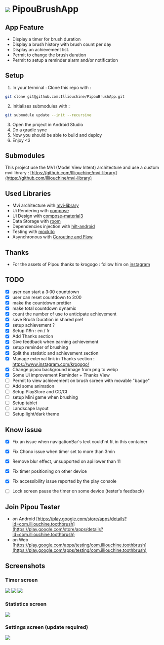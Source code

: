 # ![](screenshots/pipou-launcher.png) PipouBrushApp

## App Feature
- Display a timer for brush duration
- Display a brush history with brush count per day
- Display an achievement list.
- Permit to change the brush duration
- Permit to setup a reminder alarm and/or notification

## Setup
1. In your terminal : Clone this repo with : 
```sh
git clone git@github.com:Illiouchine/PipouBrushApp.git
```
2. Initialises submodules with :
```sh
git submodule update --init --recursive
```
3. Open the project in Android Studio
4. Do a gradle sync
5. Now you should be able to build and deploy
6. Enjoy <3

## Submodules
This project use the MVI (Model View Intent) architecture and use a custom mvi library : 
[https://github.com/Illiouchine/mvi-library](https://github.com/Illiouchine/mvi-library)

## Used Libraries
- Mvi architecture with [mvi-library](https://github.com/Illiouchine/mvi-library)
- Ui Rendering with [compose](https://developer.android.com/jetpack/compose)
- Ui Design with [compose-material3](https://developer.android.com/jetpack/androidx/releases/compose-material3?hl=en)
- Data Storage with [room](https://developer.android.com/training/data-storage/room)
- Dependencies injection with [hilt-android](https://developer.android.com/training/dependency-injection/hilt-android)
- Testing with [mockito](https://developer.android.com/training/testing/local-tests)
- Asynchronous with [Coroutine and Flow](https://developer.android.com/kotlin/flow)

## Thanks
- For the assets of Pipou thanks to krogogo : follow him on [instagram](https://www.instagram.com/krogogo/)

## TODO
- [x] user can start a 3:00 countdown
- [x] user can reset countdown to 3:00
- [x] make the countdown prettier
- [x] make total countdown dynamic
- [x] count the number of use to anticipate achievement
- [x] save Brush Duration in shared pref
- [x] setup achievement ? 
- [x] Setup I18n : en / fr
- [x] Add Thanks section
- [x] Give feedback when earning achievement
- [x] setup reminder of brushing
- [x] Split the statistic and achievement section
- [x] Manage external link in Thanks section : https://www.instagram.com/krogogo/
- [x] Change pipou background image from png to webp
- [x] Some Ui improvement Reminder + Thanks View
- [ ] Permit to view achievement on brush screen with movable "badge"
- [ ] Add some animation
- [ ] Setup PlayStore and CD/CI
- [ ] setup Mini game when brushing
- [ ] Setup tablet
- [ ] Landscape layout
- [ ] Setup light/dark theme

## Know issue
- [x] Fix an issue when navigationBar's text could'nt fit in this container
- [x] Fix Chono issue when timer set to more than 3min
- [x] Remove blur effect, unsupported on api lower than 11
- [x] Fix timer positioning on other device
- [x] Fix accessibility issue reported by the play console
- [ ] Lock screen pause the timer on some device (tester's feedback)


## Join Pipou Tester
- on Android [https://play.google.com/store/apps/details?id=com.illiouchine.toothbrush](https://play.google.com/store/apps/details?id=com.illiouchine.toothbrush)
- on Web [https://play.google.com/apps/testing/com.illiouchine.toothbrush](https://play.google.com/apps/testing/com.illiouchine.toothbrush)

## Screenshots
### Timer screen
![](screenshots/home-idle-pixel-4a.png)
![](screenshots/home-running-pixel-4a.png)
![](screenshots/home-finished-pixel-4a.png)
### Statistics screen
![](screenshots/stat-pixel-4a.png)
### Settings screen (update required)
![](screenshots/settings-pixel-4a.png)

